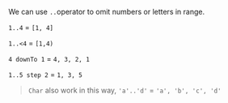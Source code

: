 We can use `..`operator to omit numbers or letters in range.

`1..4` = `[1, 4]`

`1..<4` = `[1,4)`

`4 downTo 1` = `4, 3, 2, 1`

`1..5 step 2` = `1, 3, 5`

> `Char` also work in this way, `'a'..'d'` = `'a', 'b', 'c', 'd'`